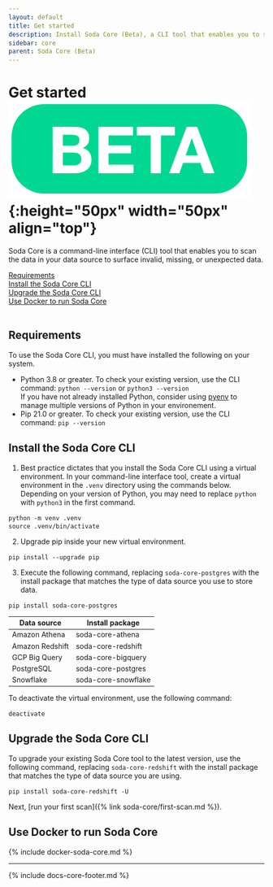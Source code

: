 ```yaml
---
layout: default
title: Get started
description: Install Soda Core (Beta), a CLI tool that enables you to scan the data in your data source to surface invalid, missing, or unexpected data.
sidebar: core
parent: Soda Core (Beta)
---
```


# Get started ![beta](/assets/images/beta.png){:height="50px" width="50px" align="top"}

Soda Core is a command-line interface (CLI) tool that enables you to scan the data in your data source to surface invalid, missing, or unexpected data.

[Requirements](#requirements)<br />
[Install the Soda Core CLI](#install-the-soda-core-cli)<br />
[Upgrade the Soda Core CLI](#upgrade-the-sore-core-cli)<br />
[Use Docker to run Soda Core](#use-docker-to-run-soda-core)<br />
<br />

## Requirements

To use the Soda Core CLI, you must have installed the following on your system.

* Python 3.8 or greater. To check your existing version, use the CLI command: `python --version` or `python3 --version` <br /> 
If you have not already installed Python, consider using <a href="https://github.com/pyenv/pyenv/wiki" target="_blank">pyenv</a> to manage multiple versions of Python in your environement.
* Pip 21.0 or greater. To check your existing version, use the CLI command: `pip --version`



## Install the Soda Core CLI

1. Best practice dictates that you install the Soda Core CLI using a virtual environment. In your command-line interface tool, create a virtual environment in the `.venv` directory using the commands below. Depending on your version of Python, you may need to replace `python` with `python3` in the first command.
```shell
python -m venv .venv
source .venv/bin/activate
```
2. Upgrade pip inside your new virtual environment.
```shell
pip install --upgrade pip
```
3. Execute the following command, replacing `soda-core-postgres` with the install package that matches the type of data source you use to store data.
```shell
pip install soda-core-postgres
```

| Data source | Install package | 
| ----------- | --------------- | 
| Amazon Athena | soda-core-athena |
| Amazon Redshift | soda-core-redshift | 
| GCP Big Query | soda-core-bigquery | 
| PostgreSQL | soda-core-postgres |
| Snowflake | soda-core-snowflake | 

To deactivate the virtual environment, use the following command:
```shell
deactivate
```

## Upgrade the Soda Core CLI

To upgrade your existing Soda Core tool to the latest version, use the following command, replacing `soda-core-redshift` with the install package that matches the type of data source you are using.
```shell
pip install soda-core-redshift -U
```

Next, [run your first scan]({% link soda-core/first-scan.md %}).

## Use Docker to run Soda Core

{% include docker-soda-core.md %}

---
{% include docs-core-footer.md %}
